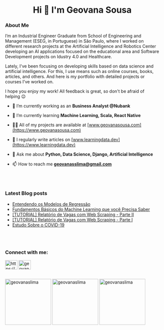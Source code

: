 <h1  align="center">Hi 👋 I'm Geovana Sousa</h1>
<!-- <h3 align="center"><i>A Wannabe Developer</i></h3> -->

<h3> About Me </h3>

I’m an Industrial Engineer Graduate from School of Engineering and Management (ESEG, in Portuguese) in São Paulo, where I worked on different research projects at the Artificial Intelligence and Robotics Center developing an AI applications focused on the educational area and Software Development projects on Idustry 4.0 and Healthcare.

Lately, I've been focusing on developing skills based on data science and artificial intelligence. For this, I use means such as online courses, books, articles, and others. And here is my portfolio with detailed projects or courses I've worked on.

I hope you enjoy my work! All feedback is great, so don't be afraid of helping 😉

- 🔭 I’m currently working as an **Business Analyst @Nubank**

- 🌱 I’m currently learning **Machine Learning, Scala, React Native**

- 👨‍💻 All of my projects are available at [www.geovanasousa.com](https://www.geovanasousa.com)

- 📝 I regularly write articles on [www.learningdata.dev](https://www.learningdata.dev)

- 💬 Ask me about **Python, Data Science, Django, Artificial Intelligence**

- 📫 How to reach me **geovanasslima@gmail.com**

</br>
</br>

### Latest Blog posts
<!-- BLOG-POST-LIST:START -->
- [Entendendo os Modelos de Regressão](https://www.learningdata.dev/post/entendendo-os-modelos-de-regressao)
- [Fundamentos Básicos do Machine Learning que você Precisa Saber](https://www.learningdata.dev/post/fundamentos-basicos-do-machine-learning-que-voce-precisa-saber)
- [[TUTORIAL] Relatório de Vagas com Web Scraping - Parte II](https://www.learningdata.dev/post/tutorial-relatorio-de-vagas-com-web-scraping-parte-2)
- [[TUTORIAL] Relatório de Vagas com Web Scraping - Parte I](https://www.learningdata.dev/post/tutorial-relatorio-de-vagas-parte-1)
- [Estudo Sobre o COVID-19](https://www.learningdata.dev/post/estudo-sobre-o-covid19)
<!-- BLOG-POST-LIST:END -->

</br>
</br>

<h3 align="left">Connect with me:</h3>
<p align="left">
<a href="https://linkedin.com/in/https://www.linkedin.com/in/geovana--sousa" target="blank"><img align="center" src="https://raw.githubusercontent.com/rahuldkjain/github-profile-readme-generator/master/src/images/icons/Social/linked-in-alt.svg" alt="https://www.linkedin.com/in/geovana--sousa" height="30" width="40" /></a>
<a href="https://instagram.com/geovanasslima_" target="blank"><img align="center" src="https://raw.githubusercontent.com/rahuldkjain/github-profile-readme-generator/master/src/images/icons/Social/instagram.svg" alt="geovanasslima_" height="30" width="40" /></a>

</br>
</br>


<p float="left">
  <img height="150" src="https://github-readme-streak-stats.herokuapp.com/?user=geovanaslima&theme=apprentice" alt="geovanaslima" /> 
  <img height="150" src="https://github-readme-stats.vercel.app/api?username=geovanaslima&show_icons=true&locale=en&theme=apprentice&hide=contribs" alt="geovanaslima" />
  <img height="150" src="https://github-readme-stats.vercel.app/api/top-langs?username=geovanaslima&show_icons=true&locale=en&layout=compact&theme=apprentice" alt="geovanaslima" />
</p>



<br />


